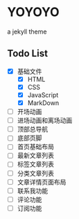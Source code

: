 # YOYOYO
a jekyll theme

## Todo List

- [x] 基础文件
  - [x] HTML
  - [x] CSS
  - [x] JavaScript
  - [x] MarkDown
- [ ] 开场动画
- [ ] 进场动画和离场动画
- [ ] 顶部总导航
- [ ] 底部页脚
- [ ] 首页基础布局
- [ ] 最新文章列表
- [ ] 标签文章列表
- [ ] 分类文章列表
- [ ] 文章详情页面布局
- [ ] 联系我功能
- [ ] 评论功能
- [ ] 订阅功能
